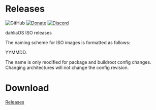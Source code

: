 # Releases
![GitHub](https://img.shields.io/github/license/dahlia-os/pangolin-desktop?color=brightgreen)
[![Donate](https://img.shields.io/badge/Donate-PayPal-brightgreen.svg)](https://paypal.me/officialdahliaos)
[![Discord](https://img.shields.io/discord/576141822145986590.svg?label=&logo=discord&logoColor=ffffff&color=7389D8&labelColor=6A7EC2)](https://discord.gg/7qVbJHR)

dahliaOS ISO releases

The naming scheme for ISO images is formatted as follows:

YYMMDD.<daily revision>
  
The name is only modified for package and buildroot config changes. Changing architectures will not change the config revision.
  
# Download 

[Releases](https://github.com/dahlia-os/releases/releases)
